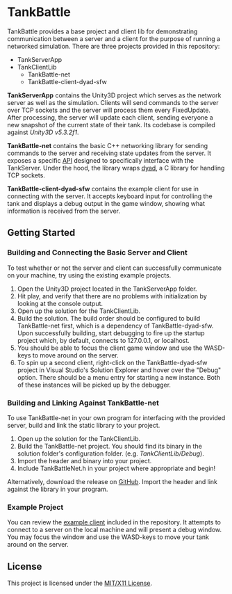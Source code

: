 # TankBattle

TankBattle provides a base project and client lib for demonstrating communication
between a server and a client for the purpose of running a networked simulation.
There are three projects provided in this repository:

- TankServerApp
- TankClientLib
  - TankBattle-net
  - TankBattle-client-dyad-sfw

**TankServerApp** contains the Unity3D project which serves as the network server as
well as the simulation. Clients will send commands to the server over TCP sockets
and the server will process them every FixedUpdate. After processing, the server
will update each client, sending everyone a new snapshot of the current state of
their tank. Its codebase is compiled against _Unity3D v5.3.2f1_.

**TankBattle-net** contains the basic C++ networking library for sending commands to the
server and receiving state updates from the server. It exposes a specific [API](API.md)
designed to specifically interface with the TankServer. Under the hood,
the library wraps [dyad](https://github.com/rxi/dyad), a C library for handling
TCP sockets.  

**TankBattle-client-dyad-sfw** contains the example client for use in connecting with the
server. It accepts keyboard input for controlling the tank and displays a
debug output in the game window, showing what information is received from the
server.

## Getting Started

### Building and Connecting the Basic Server and Client

To test whether or not the server and client can successfully communicate on your
machine, try using the existing example projects.

1. Open the Unity3D project located in the TankServerApp folder.
2. Hit play, and verify that there are no problems with initialization by looking
at the console output.
3. Open up the solution for the TankClientLib.
4. Build the solution. The build order should be configured to build TankBattle-net
first, which is a dependency of TankBattle-dyad-sfw. Upon successfully building,
start debugging to fire up the startup project which, by default, connects to
127.0.0.1, or localhost.
5. You should be able to focus the client game window and use the WASD-keys to move
around on the server.
6. To spin up a second client, right-click on the TankBattle-dyad-sfw project in
Visual Studio's Solution Explorer and hover over the "Debug" option. There should be
a menu entry for starting a new instance. Both of these instances will be picked up
by the debugger.

### Building and Linking Against TankBattle-net

To use TankBattle-net in your own program for interfacing with the provided
server, build and link the static library to your project.

1. Open up the solution for the TankClientLib.
2. Build the TankBattle-net project. You should find its binary in the solution
folder's configuration folder. (e.g. _TankClientLib/Debug_).
3. Import the header and binary into your project.
4. Include TankBattleNet.h in your project where appropriate and begin!

Alternatively, download the release on [GitHub](.../../releases). Import the header and
link against the library in your program.

### Example Project

You can review the [example client](TankClientLib/TankBattle-client-dyad-sfw/main.cpp)
included in the repository. It attempts to connect to a server on the local machine
and will present a debug window. You may focus the window and use the WASD-keys to
move your tank around on the server.

## License

This project is licensed under the [MIT/X11 License](LICENSE.md).
